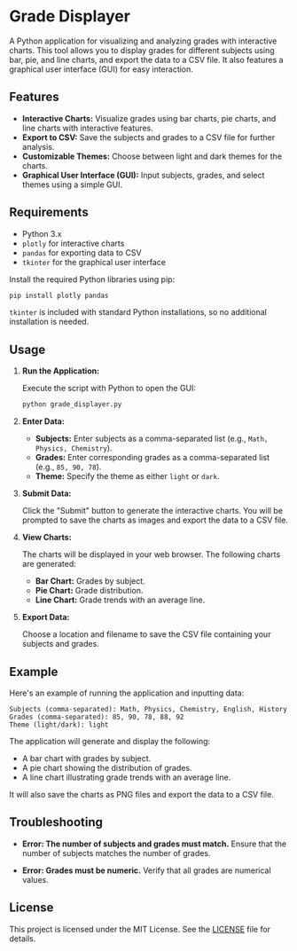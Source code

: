 

# Grade Displayer

A Python application for visualizing and analyzing grades with interactive charts. This tool allows you to display grades for different subjects using bar, pie, and line charts, and export the data to a CSV file. It also features a graphical user interface (GUI) for easy interaction.

## Features

- **Interactive Charts:** Visualize grades using bar charts, pie charts, and line charts with interactive features.
- **Export to CSV:** Save the subjects and grades to a CSV file for further analysis.
- **Customizable Themes:** Choose between light and dark themes for the charts.
- **Graphical User Interface (GUI):** Input subjects, grades, and select themes using a simple GUI.

## Requirements

- Python 3.x
- `plotly` for interactive charts
- `pandas` for exporting data to CSV
- `tkinter` for the graphical user interface

Install the required Python libraries using pip:

```bash
pip install plotly pandas
```

`tkinter` is included with standard Python installations, so no additional installation is needed.

## Usage

1. **Run the Application:**

   Execute the script with Python to open the GUI:

   ```bash
   python grade_displayer.py
   ```

2. **Enter Data:**

   - **Subjects:** Enter subjects as a comma-separated list (e.g., `Math, Physics, Chemistry`).
   - **Grades:** Enter corresponding grades as a comma-separated list (e.g., `85, 90, 78`).
   - **Theme:** Specify the theme as either `light` or `dark`.

3. **Submit Data:**

   Click the "Submit" button to generate the interactive charts. You will be prompted to save the charts as images and export the data to a CSV file.

4. **View Charts:**

   The charts will be displayed in your web browser. The following charts are generated:
   - **Bar Chart:** Grades by subject.
   - **Pie Chart:** Grade distribution.
   - **Line Chart:** Grade trends with an average line.

5. **Export Data:**

   Choose a location and filename to save the CSV file containing your subjects and grades.

## Example

Here's an example of running the application and inputting data:

```text
Subjects (comma-separated): Math, Physics, Chemistry, English, History
Grades (comma-separated): 85, 90, 78, 88, 92
Theme (light/dark): light
```

The application will generate and display the following:
- A bar chart with grades by subject.
- A pie chart showing the distribution of grades.
- A line chart illustrating grade trends with an average line.

It will also save the charts as PNG files and export the data to a CSV file.

## Troubleshooting

- **Error: The number of subjects and grades must match.**
  Ensure that the number of subjects matches the number of grades.

- **Error: Grades must be numeric.**
  Verify that all grades are numerical values.

## License

This project is licensed under the MIT License. See the [LICENSE](LICENSE) file for details.


